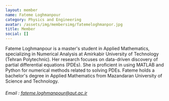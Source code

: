 ```yaml
---
layout: member
name: Fateme Loghmanpour
category: Physics and Engineering
avatar: /assets/img/membersimg/fatemeloghmanpor.jpg
title: Member
social: []
---
```


Fateme Loghmanpour is a master's student in Applied Mathematics, specializing in Numerical Analysis at Amirkabir University of Technology (Tehran Polytechnic). Her research focuses on data-driven discovery of partial differential equations (PDEs). She is proficient in using MATLAB and Python for numerical methods related to solving PDEs. Fateme holds a bachelor's degree in Applied Mathematics from Mazandaran University of Science and Technology.

###### Email : fateme.loghmanpour@aut.ac.ir
